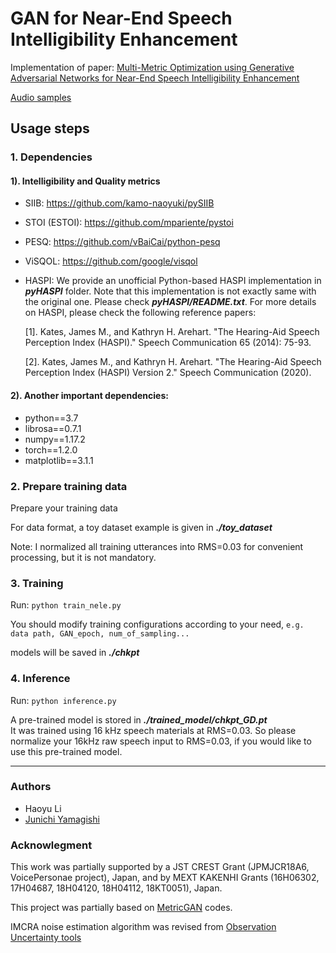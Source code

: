 # GAN for Near-End Speech Intelligibility Enhancement

Implementation of paper: [Multi-Metric Optimization using Generative Adversarial Networks for Near-End Speech Intelligibility Enhancement](https://arxiv.org/abs/2104.08499)

[Audio samples](https://nii-yamagishilab.github.io/hyli666-demos/intelligibility)

## Usage steps

### 1. Dependencies

#### 1). Intelligibility and Quality metrics

* SIIB: https://github.com/kamo-naoyuki/pySIIB
* STOI (ESTOI): https://github.com/mpariente/pystoi
* PESQ: https://github.com/vBaiCai/python-pesq
* ViSQOL: https://github.com/google/visqol
* HASPI: We provide an unofficial Python-based HASPI implementation in ***pyHASPI*** folder. 
  Note that this implementation is not exactly same with the original one. Please check ***pyHASPI/README.txt***. For more details on HASPI, please check the following reference papers:

    [1]. Kates, James M., and Kathryn H. Arehart. "The Hearing-Aid Speech Perception Index (HASPI)." Speech Communication 65 (2014): 75-93.
    
    [2]. Kates, James M., and Kathryn H. Arehart. "The Hearing-Aid Speech Perception Index (HASPI) Version 2." Speech Communication (2020).
    
#### 2). Another important dependencies:
* python==3.7
* librosa==0.7.1
* numpy==1.17.2
* torch==1.2.0
* matplotlib==3.1.1

### 2. Prepare training data

Prepare your training data

For data format, a toy dataset example is given in ***./toy_dataset*** 

Note: I normalized all training utterances into RMS=0.03 for convenient processing, but it is not mandatory.

### 3. Training

Run: `python train_nele.py`

You should modify training configurations according to your need, `e.g. data path, GAN_epoch, num_of_sampling...`

models will be saved in ***./chkpt*** 

### 4. Inference

Run: `python inference.py`

A pre-trained model is stored in  ***./trained_model/chkpt_GD.pt***  <br/>It was trained using 16 kHz speech materials at RMS=0.03. So please normalize your 16kHz raw speech input to RMS=0.03, if you would like to use this pre-trained model.

---

### Authors
* Haoyu Li
* [Junichi Yamagishi](https://nii-yamagishilab.github.io/)

### Acknowlegment

This work was partially supported by a JST CREST Grant (JPMJCR18A6, VoicePersonae project), Japan, and by MEXT KAKENHI Grants (16H06302, 17H04687, 18H04120, 18H04112, 18KT0051), Japan. 


This project was partially based on [MetricGAN](https://github.com/JasonSWFu/MetricGAN) codes.

IMCRA noise estimation algorithm was revised from [Observation Uncertainty tools](https://github.com/ramon-astudillo/obsunc/blob/e849aac65a16fe6900061505fbb0e30f594bd99a/processing/imcra.py)
